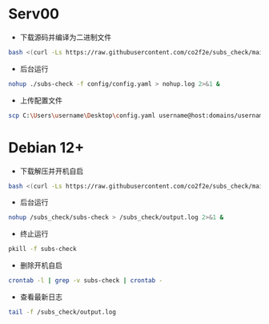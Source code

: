 # Serv00
* 下载源码并编译为二进制文件
```bash
bash <(curl -Ls https://raw.githubusercontent.com/co2f2e/subs_check/main/bash/download_source.sh)
```
* 后台运行
```bash
nohup ./subs-check -f config/config.yaml > nohup.log 2>&1 &
```
* 上传配置文件
```bash
scp C:\Users\username\Desktop\config.yaml username@host:domains/username.serv00.net/logs/subs_check/config/
```
# Debian 12+
* 下载解压并开机自启
```bash
bash <(curl -Ls https://raw.githubusercontent.com/co2f2e/subs_check/main/bash/download.sh)
```
* 后台运行
```bash
nohup /subs_check/subs-check > /subs_check/output.log 2>&1 &
```
* 终止运行
```bash
pkill -f subs-check 
```
* 删除开机自启
```bash
crontab -l | grep -v subs-check | crontab -
```
* 查看最新日志
```bash
tail -f /subs_check/output.log
```


